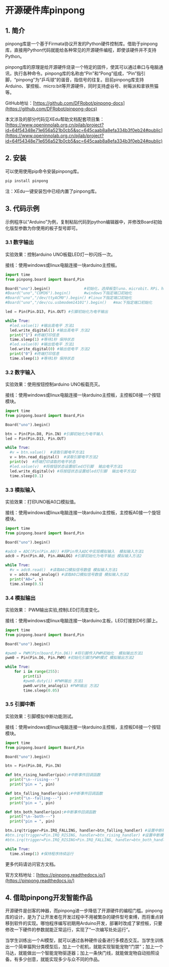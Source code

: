 # 开源硬件库pinpong

## 1. 简介

pinpong库是一个基于Firmata协议开发的Python硬件控制库。借助于pinpong库，直接用Python代码就能给各种常见的开源硬件编程，即使该硬件并不支持Python。

pinpong库的原理是给开源硬件烧录一个特定的固件，使其可以通过串口与电脑通讯，执行各种命令。pinpong库的名称由“Pin”和“Pong”组成，“Pin”指引脚，“pinpong”为“乒乓球”的谐音，指信号的往复。目前pinpong库支持Arduino、掌控板、micro:bit等开源硬件，同时支持虚谷号、树莓派和拿铁熊猫等。

GitHub地址：[https://github.com/DFRobot/pinpong-docs](https://github.com/DFRobot/pinpong-docs)

本文涉及的部分代码见XEdu帮助文档配套项目集：[https://www.openinnolab.org.cn/pjlab/project?id=64f54348e71e656a521b0cb5&sc=645caab8a8efa334b3f0eb24#public](https://www.openinnolab.org.cn/pjlab/project?id=64f54348e71e656a521b0cb5&sc=645caab8a8efa334b3f0eb24#public)

## 2. 安装

可以使用使用pip命令安装pinpong库。

```python
pip install pinpong
```

注：XEdu一键安装包中已经内置了pinpong库。

## 3. 代码示例

示例程序以“Arduino”为例，复制粘贴代码到python编辑器中，并修改Board初始化版型参数为你使用的板子型号即可。

### 3.1 数字输出

实验效果：控制arduino UNO板载LED灯一秒闪烁一次。

接线：使用windows或linux电脑连接一块arduino主控板。

```python
import time
from pinpong.board import Board,Pin

Board("uno").begin()               #初始化，选择板型(uno、microbit、RPi、handpy)和端口号，不输入端口号则进行自动识别
#Board("uno","COM36").begin()      #windows下指定端口初始化
#Board("uno","/dev/ttyACM0").begin() #linux下指定端口初始化
#Board("uno","/dev/cu.usbmodem14101").begin()   #mac下指定端口初始化

led = Pin(Pin.D13, Pin.OUT) #引脚初始化为电平输出

while True:
  #led.value(1) #输出高电平 方法1
  led.write_digital(1) #输出高电平 方法2
  print("1") #终端打印信息
  time.sleep(1) #等待1秒 保持状态
  #led.value(0) #输出低电平 方法1
  led.write_digital(0) #输出低电平 方法2
  print("0") #终端打印信息
  time.sleep(1) #等待1秒 保持状态
```

### 3.2 数字输入

实验效果：使用按钮控制arduino UNO板载亮灭。

接线：使用windows或linux电脑连接一块arduino主控板，主控板D8接一个按钮模块。

```python
import time
from pinpong.board import Board,Pin

Board("uno").begin() 

btn = Pin(Pin.D8, Pin.IN) #引脚初始化为电平输入
led = Pin(Pin.D13, Pin.OUT)

while True:
  #v = btn.value()  #读取引脚电平方法1
  v = btn.read_digital()  #读取引脚电平方法2
  print(v)  #终端打印读取的电平状态
  #led.value(v)  #将按钮状态设置给led灯引脚  输出电平方法1
  led.write_digital(v) #将按钮状态设置给led灯引脚  输出电平方法2
  time.sleep(0.1)
```

### 3.3 模拟输入

实验效果：打印UNO板A0口模拟值。

接线：使用windows或linux电脑连接一块arduino主控板，主控板A0接一个旋钮模块。

```python
import time
from pinpong.board import Board,Pin

Board("uno").begin()

#adc0 = ADC(Pin(Pin.A0)) #将Pin传入ADC中实现模拟输入  模拟输入方法1
adc0 = Pin(Pin.A0, Pin.ANALOG) #引脚初始化为电平输出 模拟输入方法2

while True:
  #v = adc0.read()  #读取A0口模拟信号数值 模拟输入方法1
  v = adc0.read_analog() #读取A0口模拟信号数值 模拟输入方法2
  print("A0=", v)
  time.sleep(0.5)
```

### 3.4 模拟输出

实验效果： PWM输出实验,控制LED灯亮度变化。

接线：使用windows或linux电脑连接一块arduino主板，LED灯接到D6引脚上。

```python
import time
from pinpong.board import Board,Pin

Board("uno").begin()

#pwm0 = PWM(Pin(board,Pin.D6)) #将引脚传入PWM初始化  模拟输出方法1
pwm0 = Pin(Pin.D6, Pin.PWM) #初始化引脚为PWM模式 模拟输出方法2

while True:
    for i in range(255):
        print(i)
        #pwm0.duty(i) #PWM输出 方法1
        pwm0.write_analog(i) #PWM输出 方法2
        time.sleep(0.05)
```

### 3.5 引脚中断

实验效果：引脚模拟中断功能测试。

接线：使用windows或linux电脑连接一块arduino主控板，主控板D8接一个按钮模块。

```python
import time
from pinpong.board import Board,Pin

Board("uno").begin()

btn = Pin(Pin.D8, Pin.IN)

def btn_rising_handler(pin):#中断事件回调函数
  print("\n--rising---")
  print("pin = ", pin)

def btn_falling_handler(pin):#中断事件回调函数
  print("\n--falling---")
  print("pin = ", pin)

def btn_both_handler(pin):#中断事件回调函数
  print("\n--both---")
  print("pin = ", pin)

btn.irq(trigger=Pin.IRQ_FALLING, handler=btn_falling_handler) #设置中断模式为下降沿触发
#btn.irq(trigger=Pin.IRQ_RISING, handler=btn_rising_handler) #设置中断模式为上升沿触发，及回调函数
#btn.irq(trigger=Pin.IRQ_RISING+Pin.IRQ_FALLING, handler=btn_both_handler) #设置中断模式为电平变化时触发

while True:
  time.sleep(1) #保持程序持续运行
```



更多代码请访问官方文档。

官方文档地址：[https://pinpong.readthedocs.io/](https://pinpong.readthedocs.io/)

## 4. 借助pinpong开发智能作品

开源硬件是创客的神器，而pinpong进一步降低了开源硬件的编程门槛。pinpong库的设计，是为了让开发者在开发过程中不用被繁杂的硬件型号束缚，而将重点转移到软件的实现。哪怕程序编写初期用Arduino开发，部署时改成了掌控板，只要修改一下硬件的参数就能正常运行，实现了“一次编写处处运行”。

当学生训练出一个AI模型，就可以通过各种硬件设备进行多模态交互。当学生训练出一个简单猫狗分类模型后，加上一个舵机，就能实现智能宠物“门禁”；加上一个马达，就能做出一个智能宠物驱逐器；加上一条快门线，就能做宠物自动拍照设备。有多少创意，就能实现多少与众不同的作品。